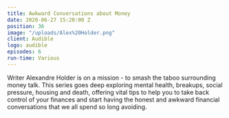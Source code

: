 ```yaml
---
title: Awkward Conversations about Money
date: 2020-06-27 15:20:00 Z
position: 36
image: "/uploads/Alex%20Holder.png"
client: Audible
logo: audible
episodes: 6
run-time: Various
---
```


Writer Alexandre Holder is on a mission - to smash the taboo surrounding money talk. This series goes deep exploring mental health, breakups, social pressure, housing and death, offering vital tips to help you to take back control of your finances and start having the honest and awkward financial conversations that we all spend so long avoiding.